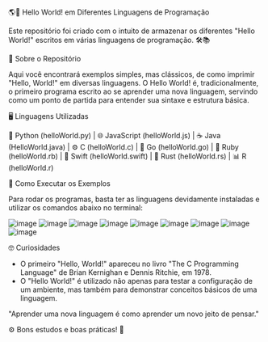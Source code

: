 🌎🎉 Hello World! em Diferentes Linguagens de Programação

Este repositório foi criado com o intuito de armazenar os diferentes "Hello World!" escritos em várias linguagens de programação. 🛠️📚

📖 Sobre o Repositório

Aqui você encontrará exemplos simples, mas clássicos, de como imprimir "Hello, World!" em diversas linguagens. 
O Hello World! é, tradicionalmente, o primeiro programa escrito ao se aprender uma nova linguagem, servindo como um ponto de partida para entender sua sintaxe e estrutura básica.

🖥️ Linguagens Utilizadas

🐍 Python (helloWorld.py) 
| 
🌐 JavaScript (helloWorld.js) 
| 
☕ Java (HelloWorld.java) 
| 
⚙️ C (helloWorld.c) 
| 
🐹 Go (helloWorld.go) 
| 
💎 Ruby (helloWorld.rb) 
| 
🍎 Swift (helloWorld.swift) 
| 
🦀 Rust (helloWorld.rs) 
| 
📊 R (helloWorld.r)

🚀 Como Executar os Exemplos

Para rodar os programas, basta ter as linguagens devidamente instaladas e utilizar os comandos abaixo no terminal:

![image](https://github.com/user-attachments/assets/b5b55782-a4b4-41ab-aac8-cf29727b2e98)
![image](https://github.com/user-attachments/assets/f73452e6-4373-4084-8946-98009322f067)
![image](https://github.com/user-attachments/assets/9d4ed7d1-bf01-4ba0-8433-07f58ed9c6ee)
![image](https://github.com/user-attachments/assets/3ed4128c-1997-42a0-8e6b-8260bf1040c3)
![image](https://github.com/user-attachments/assets/3500cdad-95b8-4f3b-80f1-4b970043ace9)
![image](https://github.com/user-attachments/assets/5caff7a6-a8d1-4510-931f-eef3f9f9aa41)
![image](https://github.com/user-attachments/assets/d30f56c5-ba77-499b-ae01-b9f8f7e70458)
![image](https://github.com/user-attachments/assets/0772f0eb-09ec-44de-879b-316768d17623)
![image](https://github.com/user-attachments/assets/46dbbd66-40fa-4d8e-abbe-902c6d60a2e9)

🤓 Curiosidades

* O primeiro "Hello, World!" apareceu no livro "The C Programming Language" de Brian Kernighan e Dennis Ritchie, em 1978.
* O "Hello World!" é utilizado não apenas para testar a configuração de um ambiente, mas também para demonstrar conceitos básicos de uma linguagem.

"Aprender uma nova linguagem é como aprender um novo jeito de pensar."

⚙️ Bons estudos e boas práticas! 🚀

